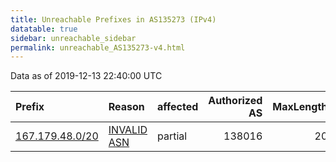 ```yaml
---
title: Unreachable Prefixes in AS135273 (IPv4)
datatable: true
sidebar: unreachable_sidebar
permalink: unreachable_AS135273-v4.html
---
```


Data as of 2019-12-13 22:40:00 UTC


<div class="datatable-begin"></div>

| Prefix                                                   | Reason                                                                                                  | affected   |   Authorized AS |   MaxLength | Anchor                                       |   unreachable /24s |
|:---------------------------------------------------------|:--------------------------------------------------------------------------------------------------------|:-----------|----------------:|------------:|:---------------------------------------------|-------------------:|
| [167.179.48.0/20](https://stat.ripe.net/167.179.48.0/20) | [INVALID ASN](https://rpki-validator.ripe.net/announcement-preview?asn=AS135273&prefix=167.179.48.0/20) | partial    |          138016 |          20 | [APNIC](unreachable_APNIC_RPKI_Root-v4.html) |                 16 |

<div class="datatable-end"></div>